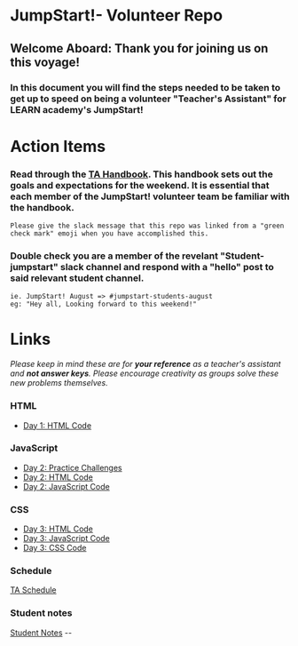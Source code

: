 # JumpStart!- Volunteer Repo 
## Welcome Aboard: Thank you for joining us on this voyage!


### In this document you will find the steps needed to be taken to get up to speed on being a volunteer "Teacher's Assistant" for LEARN academy's JumpStart! 

# Action Items

### Read through the [TA Handbook](https://docs.google.com/document/d/1yR8Y3PKb84WS6AJWSodXAHF1xCDWxLJFp9KSoI4xiJU/edit?usp=sharing). This handbook sets out the goals and expectations for the weekend. It is essential that each member of the JumpStart! volunteer team be familiar  with the handbook.  
    Please give the slack message that this repo was linked from a "green check mark" emoji when you have accomplished this. 

### Double check you are a member of the revelant "Student-jumpstart" slack channel and respond with a "hello" post to said relevant student channel.  
    ie. JumpStart! August => #jumpstart-students-august  
    eg: "Hey all, Looking forward to this weekend!"


# Links
 *Please keep in mind these are for **your reference** as a teacher's assistant and **not answer keys**. Please encourage creativity as groups solve these new problems themselves.*

### HTML
- [ Day 1: HTML Code ](./html/day1-code.html)

### JavaScript
- [ Day 2: Practice Challenges ](./javascript/practice-challenges.js)
- [ Day 2: HTML Code ](./javascript/day2-code.html)
- [ Day 2: JavaScript Code ](./javascript/day2-code.js)

### CSS
- [ Day 3: HTML Code ](./css/day3-code.html)
- [ Day 3: JavaScript Code ](./css/day3-code.js)
- [ Day 3: CSS Code ](./css/day3-code.css)

### Schedule
[TA Schedule](https://docs.google.com/document/d/1WWj9p8FtKYbGCFUBF5QVI6-5QGFtyfSFK77d4cWpsl4/edit?usp=sharing)

### Student notes 
[Student Notes](https://docs.google.com/document/d/15SDOmmo6bphM7_GfW4iWJdIExJ8FS3zFFfEkGpUWdFk/edit?usp=sharing) -- 
